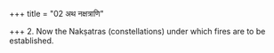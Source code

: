 +++
title = "02 अथ नक्षत्राणि"

+++
2. Now the Nakṣatras (constellations) under which fires are to be established. 
